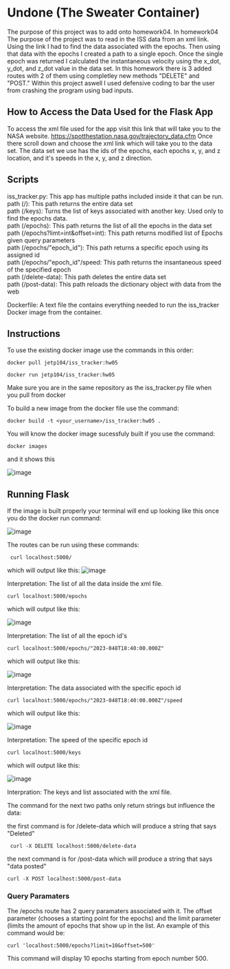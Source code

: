 # Undone (The Sweater Container)
The purpose of this project was to add onto homework04. In homework04 The purpose of the project was to read in the ISS data from an xml link. Using the link I had to find the data associated with the epochs. Then using that data with the epochs I created a path to a single epoch. Once the single epoch was returned I calculated the instantaneous velocity using the x_dot, y_dot, and z_dot value in the data set. In this homework there is 3 added routes with 2 of them using completley new methods "DELETE" and "POST." Within this project aswell I used defensive coding to bar the user from crashing the program using bad inputs. 

## How to Access the Data Used for the Flask App
To access the xml file used for the app visit this link that will take you to the NASA website. https://spotthestation.nasa.gov/trajectory_data.cfm Once there scroll down and choose the xml link which will take you to the data set. The data set we use has the ids of the epochs, each epochs x, y, and z location, and it's speeds in the x, y, and z direction.

## Scripts
iss_tracker.py: This app has multiple paths included inside it that can be run.
<br>
path (/): This path returns the entire data set
<br>
path (/keys): Turns the list of keys associated with another key. Used only to find the epochs data.
<br>
path (/epochs): This path returns the list of all the epochs in the data set
<br>
path (/epochs?limt=int&offset=int): This path returns modified list of Epochs given query parameters
<br>
path (/epochs/"epoch_id"): This path returns a specific epoch using its assigned id
<br>
path (/epochs/"epoch_id"/speed: This path returns the insantaneous speed of the specified epoch
<br>
path (/delete-data): This path deletes the entire data set
<br> 
path (/post-data): This path reloads the dictionary object with data from the web

Dockerfile: A text file the contains everything needed to run the iss_tracker Docker image from the container. 

## Instructions 
To use the existing docker image use the commands in this order: 
```
docker pull jetp104/iss_tracker:hw05
```
```
docker run jetp104/iss_tracker:hw05
```
Make sure you are in the same repository as the iss_tracker.py file when you pull from docker

To build a new image from the docker file use the command: 
```
docker build -t <your_username>/iss_tracker:hw05 .
```
You will know the docker image sucessfuly built if you use the command: 
```
docker images
```

and it shows this 

![image](https://user-images.githubusercontent.com/122917623/221445327-b1568523-fb31-4b27-a99a-3021088d1ba6.png)

## Running Flask 
If the image is built properly your terminal will end up looking like this once you do the docker run command: 

![image](https://user-images.githubusercontent.com/122917623/221445496-6b4d4ded-8c43-4e4e-81de-6d2f2b348baf.png)

The routes can be run using these commands: 

 ```
  curl localhost:5000/
 ```
 which will output like this: 
 ![image](https://user-images.githubusercontent.com/122917623/221445650-0affeeec-cc4b-45da-b0fd-a471022ffa03.png)
 
  Interpretation: The list of all the data inside the xml file. 
 
  ```
  curl localhost:5000/epochs
  ```
 
  which will output like this: 
  
  ![image](https://user-images.githubusercontent.com/122917623/221445749-24dc1647-ec8b-4f38-be9c-d15df475154b.png)
  
  Interpretation: The list of all the epoch id's 
  ```
  curl localhost:5000/epochs/"2023-048T18:40:00.000Z"
  ``` 
  
  which will output like this: 
  
  ![image](https://user-images.githubusercontent.com/122917623/221445811-be03421e-8b0f-4a5f-81c8-8618143759a5.png)


  Interpretation: The data associated with the specific epoch id
  ```
  curl localhost:5000/epochs/"2023-048T18:40:00.000Z"/speed
  ``` 
  
  which will output like this: 
  
  ![image](https://user-images.githubusercontent.com/122917623/221445869-b92c1ca8-3d44-4592-974c-f9d3cc253a07.png)

  Interpretation: The speed of the specific epoch id 
  ```
  curl localhost:5000/keys
  ```
  
  which will output like this: 
  
  ![image](https://user-images.githubusercontent.com/122917623/221445971-0c2ad98a-2531-44f3-8cc6-75cdf0e3ae53.png)
  
  Interpration: The keys and list associated with the xml file. 

  The command for the next two paths only return strings but influence the data: 
  
  the first command is for /delete-data which will produce a string that says "Deleted" 
  
  ```
   curl -X DELETE localhost:5000/delete-data
  ```
  
  the next command is for /post-data which will produce a string that says "data posted" 
  ```
  curl -X POST localhost:5000/post-data
  ```
  
  ### Query Paramaters 
  The /epochs route has 2 query paramaters associated with it. The offset parameter (chooses a starting point for the epochs) and the limit parameter (limits the        amount of epochs that show up in the list. An example of this command would be: 
  ```
  curl 'localhost:5000/epochs?limit=10&offset=500'
  ```
  This command will display 10 epochs starting from epoch number 500. 
  

